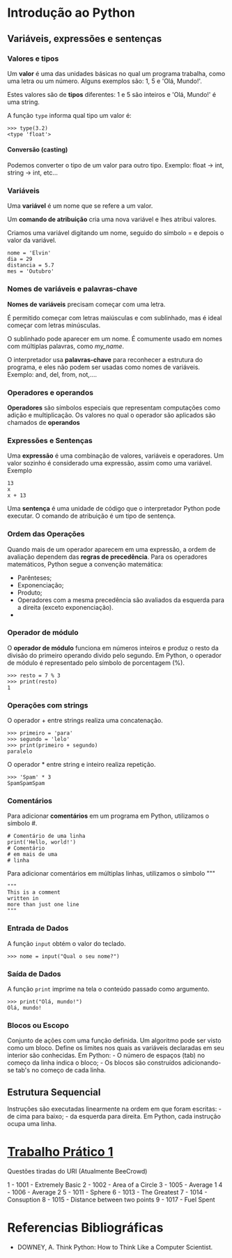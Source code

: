 # Introdução ao Python

## Variáveis, expressões e sentenças

### Valores e tipos
Um **valor** é uma das unidades básicas no qual um programa trabalha, como uma letra ou um número. Alguns exemplos são: 1, 5 e 'Olá, Mundo!'.

Estes valores são de **tipos** diferentes: 1 e 5 são inteiros e 'Olá, Mundo!' é uma string.

A função `type` informa qual tipo um valor é:
```
>>> type(3.2)
<type 'float'>
```

#### Conversão (casting)

Podemos converter o tipo de um valor para outro tipo. Exemplo: float -> int, string -> int, etc...

### Variáveis

Uma **variável** é um nome que se refere a um valor.

Um **comando de atribuição** cria uma nova variável e lhes atribui valores.

Criamos uma variável digitando um nome, seguido do símbolo = e depois o valor da variável.
```
nome = 'Elvin'
dia = 29
distancia = 5.7
mes = 'Outubro'
```

### Nomes de variáveis e palavras-chave

**Nomes de variáveis** precisam começar com uma letra.

É permitido começar com letras maiúsculas e com sublinhado, mas é ideal começar com letras minúsculas.

O sublinhado pode aparecer em um nome. É comumente usado em nomes com múltiplas palavras, como *my_name*.

O interpretador usa **palavras-chave** para reconhecer a estrutura do programa, e eles não podem ser usadas como nomes de variáveis. Exemplo: and, del, from, not,....

### Operadores e operandos

**Operadores** são símbolos especiais que representam computações como adição e multiplicação. Os valores no qual o operador são aplicados são chamados de **operandos**

### Expressões e Sentenças

Uma **expressão** é uma combinação de valores, variáveis e operadores. Um valor sozinho é considerado uma expressão, assim como uma variável. Exemplo
```
13
x
x + 13
```

Uma **sentença** é uma unidade de código que o interpretador Python pode executar. O comando de atribuição é um tipo de sentença.

### Ordem das Operações

Quando mais de um operador aparecem em uma expressão, a ordem de avaliação dependem das **regras de precedência**. Para os operadores matemáticos, Python segue a convenção matemática:
- Parênteses;
- Exponenciação;
- Produto;
- Operadores com a mesma precedência são avaliados da esquerda para a direita (exceto exponenciação). 
-
### Operador de módulo

O **operador de módulo** funciona em números inteiros e produz o resto da divisão do primeiro operando divido pelo segundo. Em Python, o operador de módulo é representado pelo símbolo de porcentagem (%).
```
>>> resto = 7 % 3
>>> print(resto)
1
```
### Operações com strings

O operador + entre strings realiza uma concatenação.
```
>>> primeiro = 'para'
>>> segundo = 'lelo'
>>> print(primeiro + segundo)
paralelo
``` 

O operador * entre string e inteiro realiza repetição.
```
>>> 'Spam' * 3
SpamSpamSpam
```

### Comentários

Para adicionar **comentários** em um programa em Python, utilizamos o símbolo #.
```
# Comentário de uma linha
print('Hello, world!')
# Comentário
# em mais de uma
# linha
```

Para adicionar comentários em múltiplas linhas, utilizamos o símbolo """
```
"""
This is a comment
written in
more than just one line
"""
```

### Entrada de Dados

A função `input` obtém o valor do teclado.
```
>>> nome = input("Qual o seu nome?")
```

### Saída de Dados

A função `print` imprime na tela o conteúdo passado como argumento.
```
>>> print("Olá, mundo!")
Olá, mundo!
```

### Blocos ou Escopo

Conjunto de ações com uma função definida.
Um algoritmo pode ser visto como um bloco.
Define os limites nos quais as variáveis declaradas em seu interior são conhecidas.
Em Python:
	- O número de espaços (tab) no começo da linha indica o bloco;
	- Os blocos são construídos adicionando-se tab's no começo de cada linha.

## Estrutura Sequencial

Instruções são executadas linearmente na ordem em que foram escritas:
	- de cima para baixo;
	- da esquerda para direita.
Em Python, cada instrução ocupa uma linha.

# [Trabalho Prático 1]()

Questões tiradas do URI (Atualmente BeeCrowd)

1 - 1001 - Extremely Basic
2 - 1002 - Area of a Circle
3 - 1005 - Average 1
4 - 1006 - Average 2
5 - 1011 - Sphere
6 - 1013 - The Greatest
7 - 1014 - Consuption
8 - 1015 - Distance between two points
9 - 1017 - Fuel Spent

# Referencias Bibliográficas

- DOWNEY, A. Think Python: How to Think Like a Computer Scientist.
